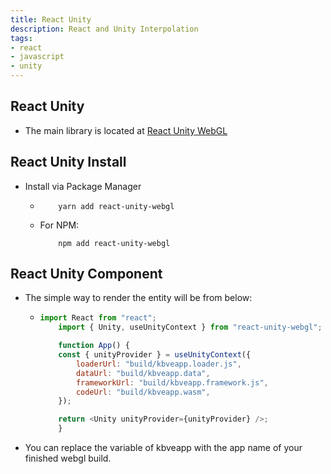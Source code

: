 ```yaml
---
title: React Unity
description: React and Unity Interpolation
tags:
- react
- javascript
- unity
---
```


## React Unity

- The main library is located at [React Unity WebGL](https://github.com/jeffreylanters/react-unity-webgl)

## React Unity Install

- Install via Package Manager

  - ```shell
        yarn add react-unity-webgl
    ```

  - For NPM:

    ```shell
        npm add react-unity-webgl
    ```

## React Unity Component

- The simple way to render the entity will be from below:

  - ```javascript
    import React from "react";
        import { Unity, useUnityContext } from "react-unity-webgl";

        function App() {
        const { unityProvider } = useUnityContext({
            loaderUrl: "build/kbveapp.loader.js",
            dataUrl: "build/kbveapp.data",
            frameworkUrl: "build/kbveapp.framework.js",
            codeUrl: "build/kbveapp.wasm",
        });

        return <Unity unityProvider={unityProvider} />;
        }
    ```

- You can replace the variable of kbveapp with the app name of your finished webgl build.
